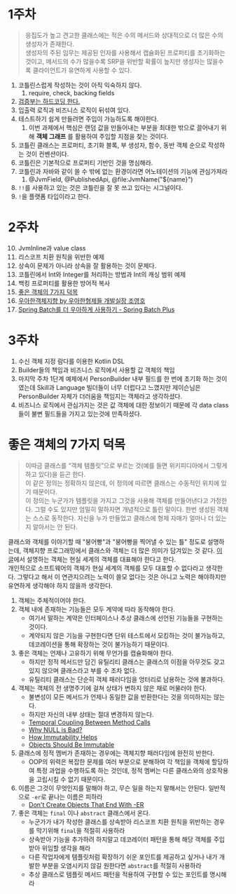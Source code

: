 
# 1주차

> 응집도가 높고 견고한 클래스에는 적은 수의 메서드와 상대적으로 더 많은 수의 생성자가 존재한다.  
> 생성자의 주된 임무는 제공된 인자를 사용해서 캡슐화된 프로퍼티를 초기화하는 것이고, 메서드의 수가 많을수록 SRP을 위반할 확률이 높지만 생성자는 많을수록 클라이언트가 유연하게 사용할 수 있다.  

1. 코틀린스럽게 작성하는 것이 아직 익숙하지 않다.
   1. require, check, backing fields
2. [검증부는 하드코딩 한다.](https://jojoldu.tistory.com/615?category=1036934)
3. 입출력 로직과 비즈니스 로직이 뒤섞여 있다.
4. 테스트하기 쉽게 만들려면 주입이 가능하도록 해야한다.
   1. 이번 과제에서 핵심은 랜덤 값을 만들어내는 부분을 최대한 밖으로 끌어내기 위해 **객체 그래프** 를 활용하여 주입할 지점을 찾는 것이다.
5. 코틀린 클래스는 프로퍼티, 초기화 블록, 부 생성자, 함수, 동반 객체 순으로 작성하는 것이 컨벤션이다.
6. 코틀린은 기본적으로 프로퍼티 기반인 것을 명심해라.
7. 코틀린과 자바와 같이 쓸 수 밖에 없는 환경이라면 어노테이션의 기능에 관심가져라
   1. @JvmField, @PublishedApi, @file:JvmName("${name}")
8. `!!`를 사용하고 있는 것은 코틀린을 잘 못 쓰고 있다는 시그널이다.
9.  `!`을 플랫폼 타입이라고 한다.


# 2주차


10. JvmInline과 value class
12. 리스코프 치환 원칙을 위반한 예제
13. 상속이 문제가 아니라 상속을 잘 활용하는 것이 문제다.
14. 코틀린에서 Int와 Integer를 처리하는 방법과 Int의 캐싱 범위 예제
15. 백킹 프로퍼티를 활용한 방어적 복사
16. [좋은 객체의 7가지 덕목](https://codingnuri.com/seven-virtues-of-good-object/)
17. [우아한객체지향 by 우아한형제들 개발실장 조영호](https://www.youtube.com/watch?v=dJ5C4qRqAgA&ab_channel=%EC%9A%B0%EC%95%84%ED%95%9C%ED%85%8C%ED%81%AC)
18. [Spring Batch를 더 우아하게 사용하기 - Spring Batch Plus](https://d2.naver.com/helloworld/9879422)

# 3주차

1. 수신 객체 지정 람다를 이용한 Kotlin DSL
11. Builder들의 책임과 비즈니스 로직에서 사용할 값 객체의 책임
   1. 마지막 주차 1단계 예제에서 PersonBuilder 내부 필드를 한 번에 초기화 하는 것이였는데 Skill과 Language 빌더들이 너무 더럽다고 느꼈지만 제이슨님은 PersonBuilder 자체가 더러움을 책임지는 객체라고 생각하셨다.
   2. 비즈니스 로직에서 관심가지는 것은 값 객체에 대한 정보이기 때문에 각 data class들이 불변 필드들을 가지고 있는것에 만족하셨다.

# 좋은 객체의 7가지 덕목

> 이따금 클래스를 “객체 템플릿”으로 부르는 것(예를 들면 위키피디아에서 그렇게 하고 있다)을 듣곤 한다.  
> 이 같은 정의는 정확하지 않은데, 이 정의에 따르면 클래스는 수동적인 위치에 있기 때문이다.  
> 이 정의는 누군가가 템플릿을 가지고 그것을 사용해 객체를 만들어낸다고 가정한다. 그럴 수도 있지만 엄밀히 말하자면 개념적으로 틀린 말이다.
> 한번 생성된 객체는 스스로 동작한다. 자신을 누가 만들었고 클래스에 형제 자매가 얼마나 더 있는지 알아서는 안 된다.

클래스와 객체를 이야기할 때 "붕어빵"과 "붕어빵을 찍어낼 수 있는 틀" 정도로 설명하는데, 객체지향 프로그래밍에서 클래스와 객체는 더 많은 의미가 담겨있는 것 같다.
[이 글](https://codingnuri.com/seven-virtues-of-good-object/)에서 설명하는 객체는 현실 세계의 객체를 대표해야 한다고 한다.  
개인적으로 소프트웨어의 객체가 현실 세계의 객체를 모두 대표할 수 없다라고 생각한다. 그렇다고 해서 이 연관지으려는 노력이 쓸모 없다는 것은 아니고 노력은 해야하지만 유연하게 생각해야 하지 않을까 생각한다.  

1. 객체는 주체적이어야 한다.
2. 객체 내에 존재하는 기능들은 모두 계약에 따라 동작해야 한다.
   - 여기서 말하는 계약은 인터페이스나 추상 클래스에 선언된 기능들을 구현하는 것이다.
   - 계약되지 않은 기능을 구현한다면 단위 테스트에서 모킹하는 것이 불가능하고, 데코레이션을 통해 확장하는 것이 불가능하기 때문이다.
3. 좋은 객체는 언제나 고유하기 위해 무언가를 캡슐화해야 한다.
   - 하지만 정적 메서드만 담긴 유틸리티 클래스는 클래스의 이점을 아무것도 갖고 있지 않으며 클래스라고 부를 수 조차 없다.
   - 유틸리티 클래스는 단순히 객체 패러다임을 엉터리로 남용하는 것에 불과하다.
4. 객체는 객체의 전 생명주기에 걸쳐 상태가 변하지 않은 채로 머물러야 한다.
   - 불변성이 모든 메서드가 언제나 동일한 값을 반환한다는 것을 의미하지는 않는다.
   - 하지만 자신의 내부 상태는 절대 변경하지 않는다.
   - [Temporal Coupling Between Method Calls](https://www.yegor256.com/2015/12/08/temporal-coupling-between-method-calls.html)
   - [Why NULL is Bad?](https://www.yegor256.com/2014/05/13/why-null-is-bad.html)
   - [How Immutability Helps](https://www.yegor256.com/2014/11/07/how-immutability-helps.html)
   - [Objects Should Be Immutable](https://www.yegor256.com/2014/06/09/objects-should-be-immutable.html)
5. 클래스에 정적 멤버가 존재하는 경우에는 객체지향 패러다임에 완전히 반한다.
   - OOP의 위력은 복잡한 문제를 여러 부분으로 분해하여 각 책임을 객체에 할당하여 특정 과업을 수행하도록 하는 것인데, 정적 멤버는 다른 클래스와의 상호작용을 고립시킬 수 없기 때문이다.
6. 이름은 그것이 무엇인지를 말해야 하고, 무슨 일을 하는지 말해서는 안된다. 일반적으로 `-er`로 끝나는 이름은 피하라
   - [Don't Create Objects That End With -ER](https://www.yegor256.com/2015/03/09/objects-end-with-er.html)
7. 좋은 객체는 `final` 이나 `abstract` 클래스에서 온다.
   - 누군가가 내가 작성한 클래스를 상속받아 리스코프 치환 원칙을 위반하는 경우를 막기위해 `final`을 적절히 사용하라
   - 상속받아 기능을 추가하려 하지말고 데코레이터 패턴을 통해 해당 객체를 주입받아 위임할 생각을 해라
   - 다른 작업자에게 템플릿처럼 확장하기 쉬운 포인트를 제공하고 싶거나 내가 개발한 부분을 오염시키지 않길 원한다면 `abstract`를 적절히 사용하라
   - 추상 클래스로 템플릿 메서드 패턴을 적용하여 구현할 수 있는 포인트를 명시해라